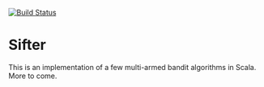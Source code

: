 [![Build Status](https://travis-ci.org/alaiacano/sifter-lib.svg?branch=master)](https://travis-ci.org/alaiacano/sifter-lib)

# Sifter

This is an implementation of a few multi-armed bandit algorithms in Scala. More to come.